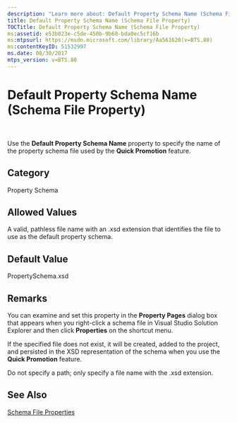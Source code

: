 ```yaml
---
description: "Learn more about: Default Property Schema Name (Schema File Property)"
title: Default Property Schema Name (Schema File Property)
TOCTitle: Default Property Schema Name (Schema File Property)
ms:assetid: e53b023e-c5de-450b-9b60-bda0ec5cf16b
ms:mtpsurl: https://msdn.microsoft.com/library/Aa561620(v=BTS.80)
ms:contentKeyID: 51532997
ms.date: 08/30/2017
mtps_version: v=BTS.80
---
```


# Default Property Schema Name (Schema File Property)

 

Use the **Default Property Schema Name** property to specify the name of the property schema file used by the **Quick Promotion** feature.

## Category

Property Schema

## Allowed Values

A valid, pathless file name with an .xsd extension that identifies the file to use as the default property schema.

## Default Value

PropertySchema.xsd

## Remarks

You can examine and set this property in the **Property Pages** dialog box that appears when you right-click a schema file in Visual Studio Solution Explorer and then click **Properties** on the shortcut menu.

If the specified file does not exist, it will be created, added to the project, and persisted in the XSD representation of the schema when you use the **Quick Promotion** feature.

Do not specify a path; only specify a file name with the .xsd extension.

## See Also

[Schema File Properties](schema-file-properties.md)

